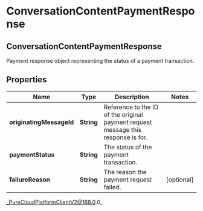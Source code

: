 # ConversationContentPaymentResponse

## ConversationContentPaymentResponse
Payment response object representing the status of a payment transaction.

## Properties

|Name | Type | Description | Notes|
|------------ | ------------- | ------------- | -------------|
| **originatingMessageId** | **String** | Reference to the ID of the original payment request message this response is for. | |
| **paymentStatus** | **String** | The status of the payment transaction. | |
| **failureReason** | **String** | The reason the payment request failed. | [optional] |



_PureCloudPlatformClientV2@168.0.0_
